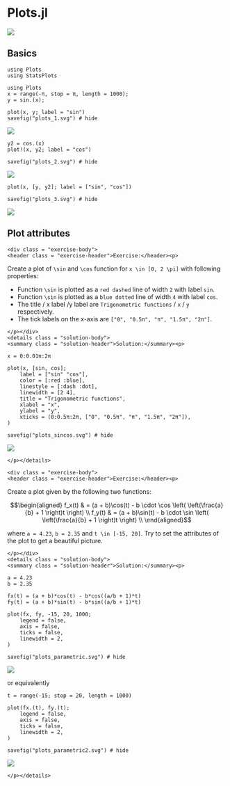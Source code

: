 # Plots.jl

![](julia_set.gif)

## Basics

```@setup plots
using Plots
using StatsPlots

```

```@example plots
using Plots
x = range(-π, stop = π, length = 1000);
y = sin.(x);

plot(x, y; label = "sin")
savefig("plots_1.svg") # hide
```

![](plots_1.svg)

```@example plots
y2 = cos.(x)
plot!(x, y2; label = "cos")

savefig("plots_2.svg") # hide
```

![](plots_2.svg)


```@example plots
plot(x, [y, y2]; label = ["sin", "cos"])

savefig("plots_3.svg") # hide
```

![](plots_3.svg)


## Plot attributes

```@raw html
<div class = "exercise-body">
<header class = "exercise-header">Exercise:</header><p>
```
Create a plot of ``\sin`` and ``\cos`` function for ``x \in [0, 2 \pi]`` with following properties:
- Function ``\sin`` is plotted as a `red dashed` line of width `2` with label `sin`.
- Function ``\sin`` is plotted as a `blue dotted` line of width `4` with label `cos`.
- The title / x label /y label are `Trigonometric functions` / `x` / `y` respectively.
- The tick labels on the x-axis are `["0", "0.5π", "π", "1.5π", "2π"]`.

```@raw html
</p></div>
<details class = "solution-body">
<summary class = "solution-header">Solution:</summary><p>
```

```@example plots
x = 0:0.01π:2π

plot(x, [sin, cos];
    label = ["sin" "cos"],
    color = [:red :blue],
    linestyle = [:dash :dot],
    linewidth = [2 4],
    title = "Trigonometric functions",
    xlabel = "x",
    ylabel = "y",
    xticks = (0:0.5π:2π, ["0", "0.5π", "π", "1.5π", "2π"]),
)

savefig("plots_sincos.svg") # hide
```
![](plots_sincos.svg)

```@raw html
</p></details>
```

```@raw html
<div class = "exercise-body">
<header class = "exercise-header">Exercise:</header><p>
```
Create a plot given by the following two functions:
```math
\begin{aligned}
f_x(t) & = (a + b)\cos(t) - b \cdot \cos \left( \left(\frac{a}{b} + 1 \right)t \right) \\
f_y(t) & = (a + b)\sin(t) - b \cdot \sin \left( \left(\frac{a}{b} + 1 \right)t \right) \\
\end{aligned}
```
where ``a = 4.23``, ``b = 2.35`` and ``t \in [-15, 20]``. Try to set the attributes of the plot to get a beautiful picture.

```@raw html
</p></div>
<details class = "solution-body">
<summary class = "solution-header">Solution:</summary><p>
```
```@example plots
a = 4.23
b = 2.35

fx(t) = (a + b)*cos(t) - b*cos((a/b + 1)*t)
fy(t) = (a + b)*sin(t) - b*sin((a/b + 1)*t)

plot(fx, fy, -15, 20, 1000;
    legend = false,
    axis = false,
    ticks = false,
    linewidth = 2,
)

savefig("plots_parametric.svg") # hide
```

![](plots_parametric.svg)

or equivalently

```@example plots
t = range(-15; stop = 20, length = 1000)

plot(fx.(t), fy.(t);
    legend = false,
    axis = false,
    ticks = false,
    linewidth = 2,
)

savefig("plots_parametric2.svg") # hide
```

![](plots_parametric2.svg)

```@raw html
</p></details>
```

